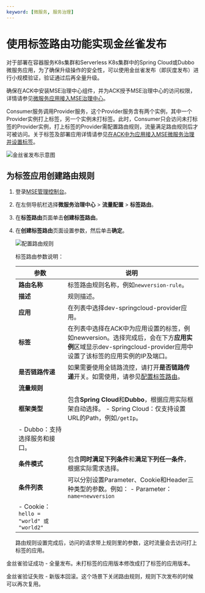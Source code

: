 ```yaml
---
keyword: [微服务, 服务治理]
---
```


# 使用标签路由功能实现金丝雀发布

对于部署在容器服务K8s集群和Serverless K8s集群中的Spring Cloud或Dubbo微服务应用，为了确保升级操作的安全性，可以使用金丝雀发布（即灰度发布）进行小规模验证，验证通过后再全量升级。

确保在ACK中安装MSE治理中心组件，并为ACK授予MSE治理中心的访问权限，详情请参见[微服务应用接入MSE治理中心]()。

Consumer服务调用Provider服务，这个Provider服务含有两个实例，其中一个Provider实例打上标签，另一个实例未打标签。此时，Consumer只会访问未打标签的Provider实例，打上标签的Provider需配置路由规则，流量满足路由规则后才可被访问。关于标签及部署应用详情请参见[在ACK中为应用接入MSE微服务治理并设置标签]()。

![金丝雀发布示意图](https://static-aliyun-doc.oss-cn-hangzhou.aliyuncs.com/assets/img/zh-CN/9381001061/p169462.png)

## 为标签应用创建路由规则

1.  登录[MSE管理控制台](https://mse.console.aliyun.com)。

2.  在左侧导航栏选择**微服务治理中心** \> **流量配置** \> **标签路由**。

3.  在**标签路由**页面单击**创建标签路由**。

4.  在**创建标签路由**页面设置参数，然后单击**确定**。

    ![配置路由规则](https://static-aliyun-doc.oss-cn-hangzhou.aliyuncs.com/assets/img/zh-CN/7169480061/p169568.png)

    标签路由参数说明：

    |参数|说明|
    |--|--|
    |**路由名称**|标签路由规则名称，例如`newversion-rule`。|
    |**描述**|规则描述。|
    |**应用**|在列表中选择dev-springcloud-provider应用。|
    |**标签**|在列表中选择在ACK中为应用设置的标签，例如newversion。选择完成后，会在下方**应用实例**区域显示dev-springcloud-provider应用中设置了该标签的应用实例的IP及端口。|
    |**是否链路传递**|如果需要使用全链路流控，请打开**是否链路传递**开关。如需使用，请参见[配置标签路由]()。|
    |**流量规则**|
    |**框架类型**|包含**Spring Cloud**和**Dubbo**，根据应用实际框架自动选择。     -   Spring Cloud：仅支持设置URL的Path，例如`/getIp`。
    -   Dubbo：支持选择服务和接口。 |
    |**条件模式**|包含**同时满足下列条件**和**满足下列任一条件**，根据实际需求选择。|
    |**条件列表**|可以分别设置Parameter、Cookie和Header三种类型的参数。例如：     -   Parameter：`name=newversion`
    -   Cookie：`hello = "world" 或 "world2"` |

    路由规则设置完成后，访问的请求带上规则里的参数，这时流量会去访问打上标签的应用。


金丝雀验证成功 - 全量发布。未打标签的应用版本修改成打了标签的应用版本。

金丝雀验证失败 - 新版本回滚。这个场景下关闭路由规则，规则下次发布的时候可以再次复用。

